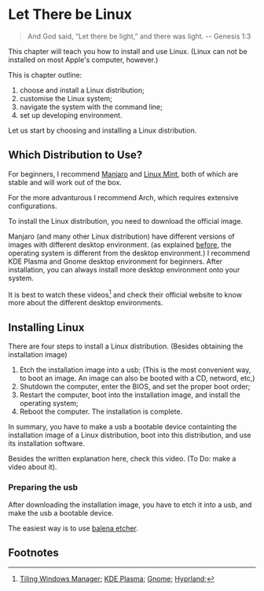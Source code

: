# Let There be Linux

> And God said, “Let there be light,” and there was light. -- Genesis 1:3

This chapter will teach you how to install and use Linux. (Linux can not be installed on most Apple's computer, however.)

This is chapter outline:

1. choose and install a Linux distribution;
1. customise the Linux system;
1. navigate the system with the command line;
1. set up developing environment. 

Let us start by choosing and installing a Linux distribution.

## Which Distribution to Use?

For beginners, I recommend [Manjaro](https://manjaro.org/products/download/x86) and [Linux Mint](https://linuxmint.com/), both of which are stable and will work out of the box.

For the more advanturous I recommend Arch, which requires extensive configurations. 

To install the Linux distribution, you need to download the official image.

Manjaro (and many other Linux distribution) have different versions of images with different desktop environment.
(as explained [before](../what_is_computer/software.md#desktop-environment), the operating system is different from the desktop environment.) 
I recommend KDE Plasma and Gnome desktop environment for beginners. 
After installation, you can always install more desktop environment onto your system.

It is best to watch these videos[^videos for de] and check their official website to know more about the different desktop environments.

## Installing Linux

There are four steps to install a Linux distribution. (Besides obtaining the installation image)

1. Etch the installation image into a usb; (This is the most convenient way, to boot an image. An image can also be booted with a CD, netword, etc,)
1. Shutdown the computer, enter the BIOS, and set the proper boot order;
1. Restart the computer, boot into the installation image, and install the operating system;
1. Reboot the computer. The installation is complete.

In summary, you have to make a usb a bootable device containting the installation image of a Linux distribution, boot into this distribution, and use its installation software.

Besides the written explanation here, check this video. (To Do: make a video about it).

### Preparing the usb  

After downloading the installation image, you have to etch it into a usb, and make the usb a bootable device. 

The easiest way is to use [balena etcher](https://etcher.balena.io/).

### 

## Footnotes

[^videos for de]: [Tiling Windows Manager](https://www.youtube.com/watch?v=rjMZV0jgjL4);
[KDE Plasma](https://www.youtube.com/watch?v=iIxRm8IhFJs);
[Gnome](https://www.youtube.com/watch?v=D0vKSIEQmwo);
[Hyprland](https://www.youtube.com/watch?v=mmRKWgiPulg);
